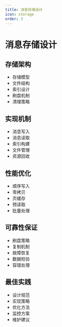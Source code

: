 ```yaml
---
title: 消息存储设计
icon: storage
order: 3
---
```


# 消息存储设计

## 存储架构
- 存储模型
- 文件结构
- 索引设计
- 刷盘机制
- 清理策略

## 实现机制
- 消息写入
- 消息读取
- 索引构建
- 文件管理
- 资源回收

## 性能优化
- 顺序写入
- 零拷贝
- 页缓存
- 预读取
- 批量处理

## 可靠性保证
- 刷盘策略
- 复制机制
- 故障恢复
- 数据校验
- 容错处理

## 最佳实践
- 设计规范
- 实现策略
- 优化方法
- 监控方案
- 维护建议
